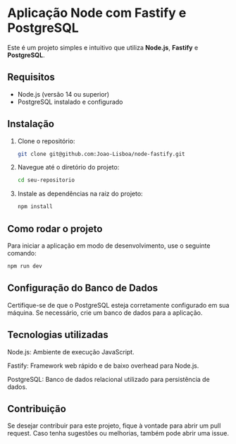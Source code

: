 # Aplicação Node com Fastify e PostgreSQL

Este é um projeto simples e intuitivo que utiliza **Node.js**, **Fastify** e **PostgreSQL**.

## Requisitos

- Node.js (versão 14 ou superior)
- PostgreSQL instalado e configurado

## Instalação

1. Clone o repositório:

   ```bash
   git clone git@github.com:Joao-Lisboa/node-fastify.git

2. Navegue até o diretório do projeto:

   ```bash
   cd seu-repositorio

3. Instale as dependências na raiz do projeto:

   ```bash
   npm install

## Como rodar o projeto

Para iniciar a aplicação em modo de desenvolvimento, use o seguinte comando:
  ```bash
  npm run dev
```

## Configuração do Banco de Dados

Certifique-se de que o PostgreSQL esteja corretamente configurado em sua máquina. Se necessário, crie um banco de dados para a aplicação.

## Tecnologias utilizadas

Node.js: Ambiente de execução JavaScript.

Fastify: Framework web rápido e de baixo overhead para Node.js.

PostgreSQL: Banco de dados relacional utilizado para persistência de dados.


## Contribuição

Se desejar contribuir para este projeto, fique à vontade para abrir um pull request. Caso tenha sugestões ou melhorias, também pode abrir uma issue.



